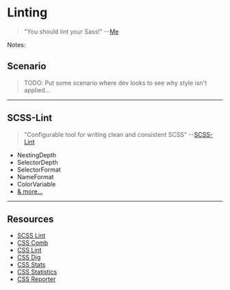# Linting
<!-- .slide: data-state="backEndBrian juniorJacob midLevelMelissa" -->

> "You should lint your Sass!" --[Me](http://twitter.com/elijahmanor)

Notes:

## Scenario
<!-- .slide: data-state="backEndBrian juniorJacob midLevelMelissa" -->

> TODO: Put some scenario where dev looks to see why style isn't applied...

------

## SCSS-Lint
<!-- .slide: data-title="Linting" data-state="backEndBrian juniorJacob midLevelMelissa" -->

> "Configurable tool for writing clean and consistent SCSS" --[SCSS-Lint](https://github.com/brigade/scss-lint)

* NestingDepth
* SelectorDepth
* SelectorFormat
* NameFormat
* ColorVariable
* [& more...](https://github.com/brigade/scss-lint/blob/master/lib/scss_lint/linter/README.md)

------

## Resources
<!-- .slide: data-title="Linting" data-state="backEndBrian juniorJacob midLevelMelissa" -->

* [SCSS Lint](https://github.com/brigade/scss-lint)
* [CSS Comb](css-comb)
* [CSS Lint](http://csslint.net/)
* [CSS Dig]()
* [CSS Stats](http://cssstats.com/)
* [CSS Statistics](https://github.com/cssstats/css-statistics)
* [CSS Reporter](https://github.com/springload/css-reporter)
